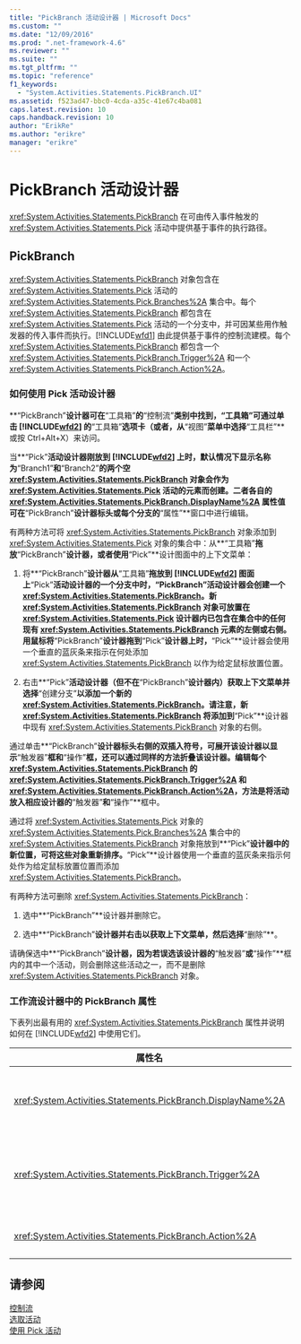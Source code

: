 ```yaml
---
title: "PickBranch 活动设计器 | Microsoft Docs"
ms.custom: ""
ms.date: "12/09/2016"
ms.prod: ".net-framework-4.6"
ms.reviewer: ""
ms.suite: ""
ms.tgt_pltfrm: ""
ms.topic: "reference"
f1_keywords: 
  - "System.Activities.Statements.PickBranch.UI"
ms.assetid: f523ad47-bbc0-4cda-a35c-41e67c4ba081
caps.latest.revision: 10
caps.handback.revision: 10
author: "ErikRe"
ms.author: "erikre"
manager: "erikre"
---
```

# PickBranch 活动设计器
<xref:System.Activities.Statements.PickBranch> 在可由传入事件触发的 <xref:System.Activities.Statements.Pick> 活动中提供基于事件的执行路径。  
  
## PickBranch  
 <xref:System.Activities.Statements.PickBranch> 对象包含在 <xref:System.Activities.Statements.Pick> 活动的 <xref:System.Activities.Statements.Pick.Branches%2A> 集合中。每个 <xref:System.Activities.Statements.PickBranch> 都包含在 <xref:System.Activities.Statements.Pick> 活动的一个分支中，并可因某些用作触发器的传入事件而执行。[!INCLUDE[wfd1](../workflow-designer/includes/wfd1_md.md)] 由此提供基于事件的控制流建模。每个 <xref:System.Activities.Statements.PickBranch> 都包含一个 <xref:System.Activities.Statements.PickBranch.Trigger%2A> 和一个 <xref:System.Activities.Statements.PickBranch.Action%2A>。  
  
### 如何使用 Pick 活动设计器  
 **“PickBranch”**设计器可在**“工具箱”**的**“控制流”**类别中找到，“工具箱”可通过单击 [!INCLUDE[wfd2](../workflow-designer/includes/wfd2_md.md)] 的**“工具箱”**选项卡（或者，从**“视图”**菜单中选择**“工具栏”**或按 Ctrl\+Alt\+X）来访问。  
  
 当**“Pick”**活动设计器刚放到 [!INCLUDE[wfd2](../workflow-designer/includes/wfd2_md.md)] 上时，默认情况下显示名称为**“Branch1”**和**“Branch2”**的两个空 <xref:System.Activities.Statements.PickBranch> 对象会作为 <xref:System.Activities.Statements.Pick> 活动的元素而创建。二者各自的 <xref:System.Activities.Statements.PickBranch.DisplayName%2A> 属性值可在**“PickBranch”**设计器标头或每个分支的**“属性”**窗口中进行编辑。  
  
 有两种方法可将 <xref:System.Activities.Statements.PickBranch> 对象添加到 <xref:System.Activities.Statements.Pick> 对象的集合中：从**“工具箱”**拖放**“PickBranch”**设计器，或者使用**“Pick”**设计图面中的上下文菜单：  
  
1.  将**“PickBranch”**设计器从**“工具箱”**拖放到 [!INCLUDE[wfd2](../workflow-designer/includes/wfd2_md.md)] 图面上**“Pick”**活动设计器的一个分支中时，“PickBranch”活动设计器会创建一个 <xref:System.Activities.Statements.PickBranch>。新 <xref:System.Activities.Statements.PickBranch> 对象可放置在 <xref:System.Activities.Statements.Pick> 设计器内已包含在集合中的任何现有 <xref:System.Activities.Statements.PickBranch> 元素的左侧或右侧。用鼠标将**“PickBranch”**设计器拖到**“Pick”**设计器上时，**“Pick”**设计器会使用一个垂直的蓝灰条来指示在何处添加 <xref:System.Activities.Statements.PickBranch> 以作为给定鼠标放置位置。  
  
2.  右击**“Pick”**活动设计器（但不在**“PickBranch”**设计器内）获取上下文菜单并选择**“创建分支”**以添加一个新的 <xref:System.Activities.Statements.PickBranch>。请注意，新 <xref:System.Activities.Statements.PickBranch> 将添加到**“Pick”**设计器中现有 <xref:System.Activities.Statements.PickBranch> 对象的右侧。  
  
 通过单击**“PickBranch”**设计器标头右侧的双插入符号，可展开该设计器以显示**“触发器”**框和**“操作”**框，还可以通过同样的方法折叠该设计器。编辑每个 <xref:System.Activities.Statements.PickBranch> 的 <xref:System.Activities.Statements.PickBranch.Trigger%2A> 和 <xref:System.Activities.Statements.PickBranch.Action%2A>，方法是将活动放入相应设计器的**“触发器”**和**“操作”**框中。  
  
 通过将 <xref:System.Activities.Statements.Pick> 对象的 <xref:System.Activities.Statements.Pick.Branches%2A> 集合中的 <xref:System.Activities.Statements.PickBranch> 对象拖放到**“Pick”**设计器中的新位置，可将这些对象重新排序。**“Pick”**设计器使用一个垂直的蓝灰条来指示何处作为给定鼠标放置位置而添加 <xref:System.Activities.Statements.PickBranch>。  
  
 有两种方法可删除 <xref:System.Activities.Statements.PickBranch>：  
  
1.  选中**“PickBranch”**设计器并删除它。  
  
2.  选中**“PickBranch”**设计器并右击以获取上下文菜单，然后选择**“删除”**。  
  
 请确保选中**“PickBranch”**设计器，因为若误选该设计器的**“触发器”**或**“操作”**框内的其中一个活动，则会删除这些活动之一，而不是删除 <xref:System.Activities.Statements.PickBranch> 对象。  
  
### 工作流设计器中的 PickBranch 属性  
 下表列出最有用的 <xref:System.Activities.Statements.PickBranch> 属性并说明如何在 [!INCLUDE[wfd2](../workflow-designer/includes/wfd2_md.md)] 中使用它们。  
  
|属性名|必需|用法|  
|---------|--------|--------|  
|<xref:System.Activities.Statements.PickBranch.DisplayName%2A>|False|在**“PickBranch”**设计器的标头中显示的友好名称。默认值为 Branch。<br /><br /> 虽然 <xref:System.Activities.Activity.DisplayName%2A> 不是绝对必需的，但最好使用该属性。|  
|<xref:System.Activities.Statements.PickBranch.Trigger%2A>|True|每个 <xref:System.Activities.Statements.PickBranch> 都包含一个可调用 <xref:System.Activities.Statements.PickBranch.Action%2A> 的 <xref:System.Activities.Statements.PickBranch.Trigger%2A> 操作。|  
|<xref:System.Activities.Statements.PickBranch.Action%2A>|False|每个 <xref:System.Activities.Statements.PickBranch> 都包含一个触发时将执行的 <xref:System.Activities.Statements.PickBranch.Action%2A>。|  
  
## 请参阅  
 [控制流](../workflow-designer/control-flow-activity-designers.md)   
 [选取活动](../Topic/Pick%20Activity.md)   
 [使用 Pick 活动](../Topic/Using%20the%20Pick%20Activity.md)
